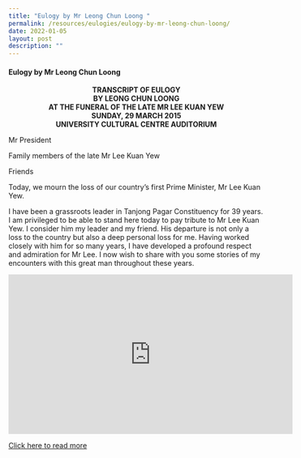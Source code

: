 ```yaml
---
title: "Eulogy by Mr Leong Chun Loong "
permalink: /resources/eulogies/eulogy-by-mr-leong-chun-loong/
date: 2022-01-05
layout: post
description: ""
---
```

#### Eulogy by Mr Leong Chun Loong 

<center><b> TRANSCRIPT OF EULOGY<br>
BY LEONG CHUN LOONG<br>
AT THE FUNERAL OF THE LATE MR LEE KUAN YEW<br>
SUNDAY, 29 MARCH 2015<br>
UNIVERSITY CULTURAL CENTRE AUDITORIUM</b></center>

Mr President

Family members of the late Mr Lee Kuan Yew

Friends

Today, we mourn the loss of our country’s first Prime Minister, Mr Lee Kuan Yew.

I have been a grassroots leader in Tanjong Pagar Constituency for 39 years. I am privileged to be able to stand here today to pay tribute to Mr Lee Kuan Yew. I consider him my leader and my friend. His departure is not only a loss to the country but also a deep personal loss for me. Having worked closely with him for so many years, I have developed a profound respect and admiration for Mr Lee. I now wish to share with you some stories of my encounters with this great man throughout these years.

<iframe width="560" height="315" src="https://www.youtube.com/embed/955YT46Ugwg" title="YouTube video player" frameborder="0" allow="accelerometer; autoplay; clipboard-write; encrypted-media; gyroscope; picture-in-picture" allowfullscreen></iframe>

[Click here to read more](/files/eulogies/Transcript-of-Eulogy-by-Leong-Chun-Loong-29-March-2015.pdf)